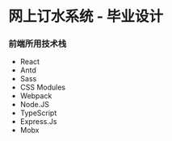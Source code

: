 # 网上订水系统 - 毕业设计

### 前端所用技术栈

- React
- Antd
- Sass
- CSS Modules
- Webpack
- Node.JS
- TypeScript
- Express.Js
- Mobx
